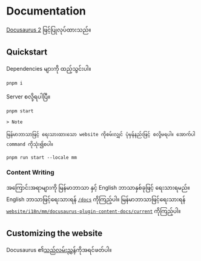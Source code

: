 # Documentation

[Docusaurus 2](https://docusaurus.io/) ဖြင့်ပြုလုပ်ထားသည်။

## Quickstart

Dependencies များကို ထည့်သွင်းပါ။

```bash
pnpm i
```

Server စလို့ရပါပြီ။

```bash
pnpm start
```

```
> Note

မြန်မာဘာသာဖြင့် ရေးသားထားသော website ကိုစမ်းလျှင် ပုံမှန်နည်းဖြင့် စလို့မရပါ။ အောက်ပါ command ကိုသုံး၍စပါ။

pnpm run start --locale mm
```

### Content Writing

အကြောင်းအရာများကို မြန်မာဘာသာ နှင့် English ဘာသာနှစ်ခုဖြင့် ရေးသားရမည်။ English ဘာသာဖြင့်ရေးသားရန် [`/docs`](./docs) ကိုကြည့်ပါ။ မြန်မာဘာသာဖြင့်ရေးသားရန် [`website/i18n/mm/docusaurus-plugin-content-docs/current`](./website/i18n/mm/docusaurus-plugin-content-docs/current) ကိုကြည့်ပါ။


## Customizing the website

Docusaurus ၏[သည်လမ်းညွှန်](https://docusaurus.io/docs/swizzling)ကိုအရင်ဖတ်ပါ။